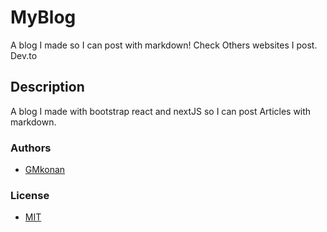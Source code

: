 # MyBlog
A blog I made so I can post with markdown! Check Others websites I post. Dev.to
## Description
A blog I made with bootstrap react and nextJS so I can post Articles with markdown.

 ### Authors
 - [GMkonan](https://github.com/GMkonan)
### License
- [MIT]()
